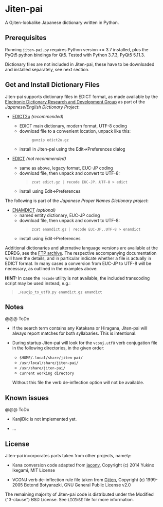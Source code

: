 # Jiten-pai

A Gjiten-lookalike Japanese dictionary written in Python.

## Prerequisites

Running `jiten-pai.py` requires Python version >= 3.7 installed, plus the
PyQt5 python bindings for Qt5. Tested with Python 3.7.3, PyQt5 5.11.3.

Dictionary files are not included in Jiten-pai, these have to be downloaded
and installed separately, see next section.


## Get and Install Dictionary Files

Jiten-pai supports dictionary files in EDICT format, as made available by the
[Electronic Dictionary Research and Development Group](http://www.edrdg.org/)
as part of the *Japanese/English Dictionary Project*:

* [EDICT2u](http://ftp.edrdg.org/pub/Nihongo/edict2u.gz) *(recommended)*
    * EDICT main dictionary, modern format, UTF-8 coding
    * download file to a convenient location, unpack like this:
      > `gunzip edict2u.gz`
    * install in Jiten-pai using the Edit->Preferences dialog

* [EDICT](http://ftp.edrdg.org/pub/Nihongo/edict.gz) *(not recommended)*
    * same as above, legacy format, EUC-JP coding
    * download file, then unpack and convert to UTF-8:
      > `zcat edict.gz | recode EUC-JP..UTF-8 > edict`
    * install using Edit->Preferences

The following is part of the *Japanese Proper Names Dictionary project*:

* [ENAMDICT](http://ftp.edrdg.org/pub/Nihongo/enamdict.gz) *(optional)*
    * named entity dictionary, EUC-JP coding
    * download file, then unpack and convert to UTF-8:
      > `zcat enamdict.gz | recode EUC-JP..UTF-8 > enamdict`
    * install using Edit->Preferences

Additional dictionaries and alternative language versions are available at
the EDRDG, see the [FTP archive](http://ftp.edrdg.org/pub/Nihongo/#dic_fil).
The respective accompanying documentation will have the details, and in
particular indicate whether a file is actually in EDICT format. In many
cases a conversion from EUC-JP to UTF-8 will be necessary, as outlined in
the examples above.

**HINT:** In case the `recode` utility is not available, the included
transcoding script may be used instead, e.g.:
> `./eucjp_to_utf8.py enamdict.gz enamdict`


## Notes

@@@ ToDo

* If the search term contains any Katakana or Hiragana, Jiten-pai will
  always report matches for both syllabaries. This is intentional.

* During startup Jiten-pai will look for the `vconj.utf8` verb conjugation
  file in the following directories, in the given order:
    * `$HOME/.local/share/jiten-pai/`
    * `/usr/local/share/jiten-pai/`
    * `/usr/share/jiten-pai/`
    * `current working directory`

    Without this file the verb de-inflection option will not be available.


## Known issues

@@@ ToDo

* KanjiDic is not implemented yet.

* ...

## License

Jiten-pai incorporates parts taken from other projects, namely:

* Kana conversion code adapted from [jaconv](https://github.com/ikegami-yukino/jaconv),
  Copyright (c) 2014 Yukino Ikegami, MIT License

* VCONJ verb de-inflection rule file taken from [Gjiten](http://gjiten.sourceforge.net/),
  Copyright (c) 1999-2005 Botond Botyanszki, GNU General Public License v2.0

The remaining majority of Jiten-pai code is distributed under the
Modified ("3-clause") BSD License. See `LICENSE` file for more information.
